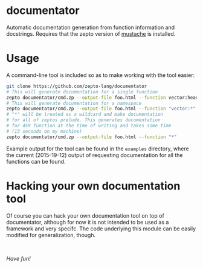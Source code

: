 # documentator

Automatic documentation generation from function information and
docstrings. Requires that the zepto version of
[mustache](http://github.com/zepto-land/mustache) is installed.

# Usage

A command-line tool is included so as to make working with the tool
easier:

```bash
git clone https://github.com/zepto-lang/documentator
# This will generate documentation for a single function
zepto documentator/cmd.zp --output-file foo.html --function vector:head
# This will generate documentation for a namespace
zepto documentator/cmd.zp --output-file foo.html --function "vector:*"
# "*" will be treated as a wildcard and make documentation
# for all of zeptos prelude. This generates documentation
# for 459 function at the time of writing and takes some time
# (13 seconds on my machine)
zepto documentator/cmd.zp --output-file foo.html --function "*"
```

Example output for the tool can be found in the `examples` directory,
where the current (2015-19-12) output of requesting documentation
for all the functions can be found.

# Hacking your own documentation tool

Of course you can hack your own documentation tool on top of documentator,
although for now it is not intended to be used as a framework and very specifc.
The code underlying this module can be easily modified for generalization,
though.

<br/>

*Have fun!*

